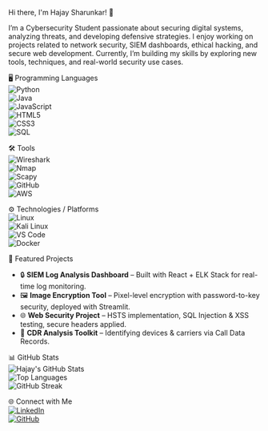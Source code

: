 Hi there, I'm Hajay Sharunkar! 👋

I’m a Cybersecurity Student passionate about securing digital systems, analyzing threats, and developing defensive strategies.
I enjoy working on projects related to network security, SIEM dashboards, ethical hacking, and secure web development.
Currently, I’m building my skills by exploring new tools, techniques, and real-world security use cases.


 🖥️ Programming Languages  
![Python](https://img.shields.io/badge/Python-3776AB?style=for-the-badge&logo=python&logoColor=white)  
![Java](https://img.shields.io/badge/Java-007396?style=for-the-badge&logo=java&logoColor=white)  
![JavaScript](https://img.shields.io/badge/JavaScript-F7DF1E?style=for-the-badge&logo=javascript&logoColor=black)  
![HTML5](https://img.shields.io/badge/HTML5-E34F26?style=for-the-badge&logo=html5&logoColor=white)  
![CSS3](https://img.shields.io/badge/CSS3-1572B6?style=for-the-badge&logo=css3&logoColor=white)  
![SQL](https://img.shields.io/badge/SQL-4479A1?style=for-the-badge&logo=mysql&logoColor=white)  



 🛠️ Tools  
![Wireshark](https://img.shields.io/badge/Wireshark-1679A7?style=for-the-badge&logo=wireshark&logoColor=white)  
![Nmap](https://img.shields.io/badge/Nmap-00457C?style=for-the-badge&logo=nmap&logoColor=white)  
![Scapy](https://img.shields.io/badge/Scapy-FF6F00?style=for-the-badge&logo=python&logoColor=white)  
![GitHub](https://img.shields.io/badge/GitHub-181717?style=for-the-badge&logo=github&logoColor=white)  
![AWS](https://img.shields.io/badge/AWS-FF9900?style=for-the-badge&logo=amazonaws&logoColor=white)  



 ⚙️ Technologies / Platforms  
![Linux](https://img.shields.io/badge/Linux-FCC624?style=for-the-badge&logo=linux&logoColor=black)  
![Kali Linux](https://img.shields.io/badge/Kali%20Linux-268BEE?style=for-the-badge&logo=kalilinux&logoColor=white)  
![VS Code](https://img.shields.io/badge/VS%20Code-0078d7?style=for-the-badge&logo=visual%20studio%20code&logoColor=white)  
![Docker](https://img.shields.io/badge/Docker-2496ED?style=for-the-badge&logo=docker&logoColor=white)  

 📌 Featured Projects  
- 🔒 **SIEM Log Analysis Dashboard** – Built with React + ELK Stack for real-time log monitoring.  
- 🖼 **Image Encryption Tool** – Pixel-level encryption with password-to-key security, deployed with Streamlit.  
- 🌐 **Web Security Project** – HSTS implementation, SQL Injection & XSS testing, secure headers applied.  
- 📱 **CDR Analysis Toolkit** – Identifying devices & carriers via Call Data Records.  


 📊 GitHub Stats  
![Hajay's GitHub Stats](https://github-readme-stats.vercel.app/api?username=Hajay-Sharunkar&show_icons=true&theme=radical)  
![Top Languages](https://github-readme-stats.vercel.app/api/top-langs/?username=Hajay-Sharunkar&layout=compact&theme=radical)  
![GitHub Streak](https://github-readme-streak-stats.herokuapp.com/?user=Hajay-Sharunkar&theme=radical)  



 🌐 Connect with Me  
[![LinkedIn](https://img.shields.io/badge/LinkedIn-0A66C2?style=for-the-badge&logo=linkedin&logoColor=white)](www.linkedin.com/in/hajay-sharunkar)  
[![GitHub](https://img.shields.io/badge/GitHub-181717?style=for-the-badge&logo=github&logoColor=white)](https://github.com/Hajay-Sharunkar)  
